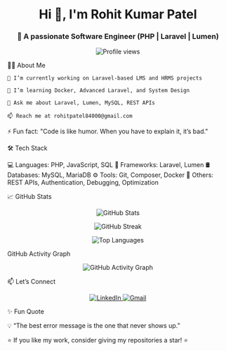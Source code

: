 <h1 align="center">Hi 👋, I'm Rohit Kumar Patel</h1> <h3 align="center">🚀 A passionate Software Engineer (PHP | Laravel | Lumen)</h3> <p align="center"> <img src="https://komarev.com/ghpvc/?username=rohit7985&label=Profile%20views&color=0e75b6&style=flat" alt="Profile views" /> </p>


👨‍💻 About Me

    🔭 I’m currently working on Laravel-based LMS and HRMS projects

    🌱 I’m learning Docker, Advanced Laravel, and System Design

    💬 Ask me about Laravel, Lumen, MySQL, REST APIs

    📫 Reach me at rohitpatel84000@gmail.com
    

⚡ Fun fact: "Code is like humor. When you have to explain it, it’s bad."



🛠️ Tech Stack

💻 Languages: PHP, JavaScript, SQL
🧰 Frameworks: Laravel, Lumen
🛢️ Databases: MySQL, MariaDB
⚙️ Tools: Git, Composer, Docker
🔐 Others: REST APIs, Authentication, Debugging, Optimization

📈 GitHub Stats
<p align="center"> <img src="https://github-readme-stats.vercel.app/api?username=rohit7985&show_icons=true&theme=radical" alt="GitHub Stats" /> </p> <p align="center"> <img src="https://github-readme-streak-stats.herokuapp.com/?user=rohit7985&theme=radical" alt="GitHub Streak" /> </p> <p align="center"> <img src="https://github-readme-stats.vercel.app/api/top-langs/?username=rohit7985&layout=compact&theme=radical" alt="Top Languages" /> </p>

GitHub Activity Graph
<p align="center"> <img src="https://github-readme-activity-graph.vercel.app/graph?username=rohit7985&theme=react-dark&hide_border=true&area=true" alt="GitHub Activity Graph" /> </p> 

📫 Let’s Connect
<p align="center"> <a href="https://www.linkedin.com/in/rohit7985" target="_blank"> <img alt="LinkedIn" src="https://img.shields.io/badge/LinkedIn-0077B5?style=for-the-badge&logo=linkedin&logoColor=white" /> </a> <a href="mailto:rohit7985@gmail.com"> <img alt="Gmail" src="https://img.shields.io/badge/Gmail-D14836?style=for-the-badge&logo=gmail&logoColor=white" /> </a> </p>


✨ Fun Quote

💡 “The best error message is the one that never shows up.”



⭐️ If you like my work, consider giving my repositories a star! ⭐️

